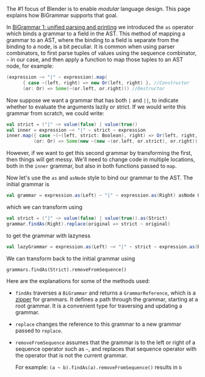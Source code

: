 The #1 focus of Blender is to enable _modular_ language design. This page explains how BiGrammar supports that goal.

In [BiGrammar 1: unified parsing and printing](https://github.com/keyboardDrummer/Blender/wiki/BiGrammar-1:-unified-parsing-and-printing) we introduced the `as` operator which binds a grammar to a field in the AST. This method of mapping a grammar to an AST, where the binding to a field is separate from the binding to a node, is a bit peculiar. It is common when using parser combinators, to first parse tuples of values using the sequence combinator, `~` in our case, and then apply a function to map those tuples to an AST node, for example:
```Scala
(expression ~< "|" ~ expression).map(
      { case ~(left, right) => new Or(left, right) }, //Constructor
      (or: Or) => Some(~(or.left, or.right))) //Destructor
```

Now suppose we want a grammar that has both `|` and `||`, to indicate whether to evaluate the arguments lazily or strict. If we would write this grammar from scratch, we could write:

```Scala
val strict = ("|" ~> value(false) | value(true))
val inner = expression ~< "|" ~ strict ~ expression
inner.map({ case ~(~(left, strict: Boolean), right) => Or(left, right, strict) },
          (or: Or) => Some(new ~(new ~(or.left, or.strict), or.right)))
```
However, if we want to get this second grammar by transforming the first, then things will get messy. We'll need to change code in multiple locations, both in the `inner` grammar, but also in both functions passed to `map`.

Now let's use the `as` and `asNode` style to bind our grammar to the AST. The initial grammar is
```Scala
val grammar = expression.as(Left) ~ "|" ~ expression.as(Right) asNode Or
```
which we can transform using
```Scala
val strict = ("|" ~> value(false) | value(true)).as(Strict)
grammar.findAs(Right).replace(original => strict ~ original)
```
to get the grammar with lazyness
```Scala
val lazyGrammar = expression.as(Left) ~< "|" ~ strict ~ expression.as(Right) asNode Or
```
We can transform back to the initial grammar using
```
grammars.findAs(Strict).removeFromSequence()
```

Here are the explanations for some of the methods used:
- `findAs` traverses a `BiGrammar` and returns a `GrammarReference`, which is a [zipper](https://en.wikipedia.org/wiki/Zipper_(data_structure)) for grammars. It defines a path through the grammar, starting at a root grammar. It is a convenient type for traversing and updating a grammar.
- `replace` changes the reference to this grammar to a new grammar passed to `replace`.
- `removeFromSequence` assumes that the grammar is to the left or right of a sequence operator such as `~`, and replaces that sequence operator with the operator that is not the current grammar. 

  For example: `(a ~ b).findAs(a).removeFromSequence()` results in `b`